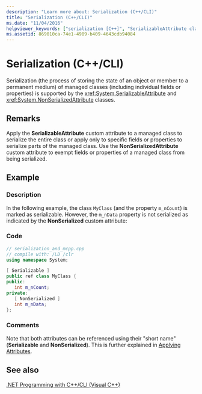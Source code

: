 ```yaml
---
description: "Learn more about: Serialization (C++/CLI)"
title: "Serialization (C++/CLI)"
ms.date: "11/04/2016"
helpviewer_keywords: ["serialization [C++]", "SerializableAttribute class, managed applications", "NonSerializedAttribute class, managed applications", "managed code [C++], serializing", ".NET Framework [C++], serialization", "serialization [C++], about serialization"]
ms.assetid: 869010ca-74e1-4989-b409-4643cdb94084
---
```

# Serialization (C++/CLI)

Serialization (the process of storing the state of an object or member to a permanent medium) of managed classes (including individual fields or properties) is supported by the <xref:System.SerializableAttribute> and <xref:System.NonSerializedAttribute> classes.

## Remarks

Apply the **SerializableAttribute** custom attribute to a managed class to serialize the entire class or apply only to specific fields or properties to serialize parts of the managed class. Use the **NonSerializedAttribute** custom attribute to exempt fields or properties of a managed class from being serialized.

## Example

### Description

In the following example, the class `MyClass` (and the property `m_nCount`) is marked as serializable. However, the `m_nData` property is not serialized as indicated by the **NonSerialized** custom attribute:

### Code

```cpp
// serialization_and_mcpp.cpp
// compile with: /LD /clr
using namespace System;

[ Serializable ]
public ref class MyClass {
public:
   int m_nCount;
private:
   [ NonSerialized ]
   int m_nData;
};
```

### Comments

Note that both attributes can be referenced using their "short name" (**Serializable** and **NonSerialized**). This is further explained in [Applying Attributes](/dotnet/standard/attributes/applying-attributes).

## See also

[.NET Programming with C++/CLI (Visual C++)](../dotnet/dotnet-programming-with-cpp-cli-visual-cpp.md)

